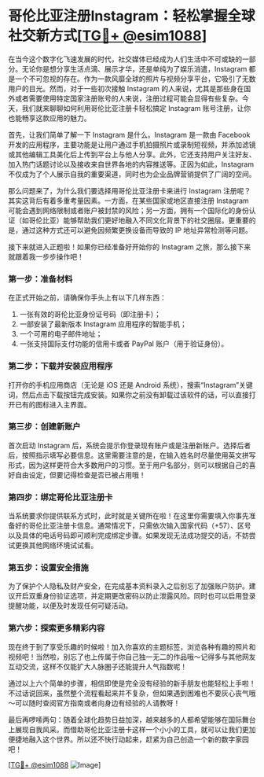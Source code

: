 # 哥伦比亚注册Instagram：轻松掌握全球社交新方式[[TG💪+ @esim1088](https://t.me/s/esim1088)]

在当今这个数字化飞速发展的时代，社交媒体已经成为人们生活中不可或缺的一部分。无论你是想分享生活点滴、展示才华，还是单纯为了娱乐消遣，Instagram 都是一个不可忽视的存在。作为一款风靡全球的照片与视频分享平台，它吸引了无数用户的目光。然而，对于一些初次接触 Instagram 的人来说，尤其是那些身在国外或者需要使用特定国家注册账号的人来说，注册过程可能会显得有些复杂。今天，我们就来聊聊如何利用哥伦比亚注册卡轻松搞定 Instagram 账号注册，让你也能畅享这款应用的魅力。

首先，让我们简单了解一下 Instagram 是什么。Instagram 是一款由 Facebook 开发的应用程序，主要功能是让用户通过手机拍摄照片或录制短视频，并添加滤镜或其他编辑工具美化后上传到平台上与他人分享。此外，它还支持用户关注好友、加入热门话题讨论以及接收来自世界各地的内容推送等。正因为如此，Instagram 不仅成为了个人展示自我的重要渠道，同时也为企业品牌营销提供了广阔的空间。

那么问题来了，为什么我们要选择用哥伦比亚注册卡来进行 Instagram 注册呢？其实这背后有着多重考量因素。一方面，在某些国家或地区直接注册 Instagram 可能会遇到网络限制或者账户被封禁的风险；另一方面，拥有一个国际化的身份认证（如哥伦比亚）能够帮助我们更好地融入不同文化背景下的社交圈层。更重要的是，通过这种方式还可以避免因频繁更换设备而导致的 IP 地址异常检测等问题。

接下来就进入正题啦！如果你已经准备好开始你的 Instagram 之旅，那么接下来就跟着我一步步操作吧！

### 第一步：准备材料
在正式开始之前，请确保你手头上有以下几样东西：
1. 一张有效的哥伦比亚身份证号码（即注册卡）；
2. 一部安装了最新版本 Instagram 应用程序的智能手机；
3. 一个可用的电子邮件地址；
4. 一张支持国际支付功能的信用卡或者 PayPal 账户（用于验证身份）。

### 第二步：下载并安装应用程序
打开你的手机应用商店（无论是 iOS 还是 Android 系统），搜索“Instagram”关键词，然后点击下载按钮完成安装。如果你之前没有卸载过该软件的话，可以直接打开已有的图标进入主界面。

### 第三步：创建新账户
首次启动 Instagram 后，系统会提示你登录现有账户或是注册新账户。选择后者后，按照指示填写必要信息。这里需要注意的是，在输入姓名时尽量使用英文拼写形式，因为这样更符合大多数用户的习惯。至于用户名部分，则可以根据自己的喜好自由设定，但要记得检查是否已被占用哦！

### 第四步：绑定哥伦比亚注册卡
当系统要求你提供联系方式时，此时就是关键所在啦！在这里你需要填入你事先准备好的哥伦比亚注册卡信息。通常情况下，只需依次输入国家代码（+57）、区号以及具体的电话号码即可顺利完成绑定步骤。如果发现无法成功提交的话，不妨尝试更换其他网络环境试试看。

### 第五步：设置安全措施
为了保护个人隐私及财产安全，在完成基本资料录入之后别忘了加强账户防护。建议开启双重身份验证选项，并定期更改密码以防止泄露风险。同时也可以启用登录提醒功能，以便及时发现任何可疑活动。

### 第六步：探索更多精彩内容
现在终于到了享受乐趣的时候啦！加入你喜欢的主题标签，浏览各种有趣的照片和视频吧！当然啦，别忘了也上传属于你自己独一无二的作品哦～记得多与其他网友互动交流，这样不仅能扩大人脉圈子还能提升人气指数呢！

通过以上六个简单的步骤，相信即使是完全没有经验的新手朋友也能轻松上手啦！不过话说回来，虽然整个流程看起来并不复杂，但如果遇到困难也不要灰心丧气哦～可以随时查阅官方指南或者向身边有经验的人请教呀！

最后再啰嗦两句：随着全球化趋势日益加深，越来越多的人都希望能够在国际舞台上展现自我风采。而借助哥伦比亚注册卡这样一个小小的工具，就可以让我们更加便捷地融入这个世界。所以还不快行动起来，赶紧为自己创造一个新的数字家园吧！

[[TG💪+ @esim1088](https://t.me/s/esim1088) ![Image](https://i.postimg.cc/4NQfJmqS/Snipaste-2025-05-13-00-14-12.png)]